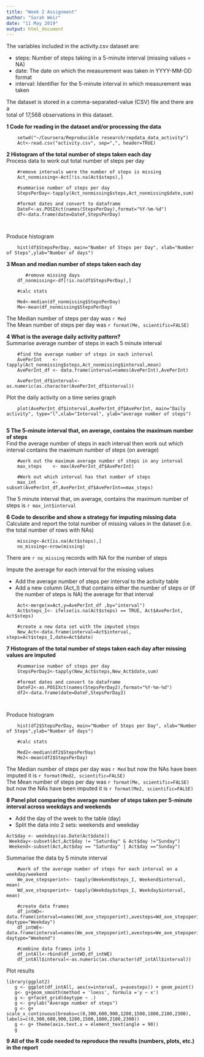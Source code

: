 ```yaml
---
title: "Week 2 Assignment"
author: "Sarah Weir"
date: "11 May 2019"
output: html_document
---
```


The variables included in the activity.csv dataset are:

- steps: Number of steps taking in a 5-minute interval (missing values = NA) 
- date: The date on which the measurement was taken in YYYY-MM-DD format
- interval: Identifier for the 5-minute interval in which measurement was taken

The dataset is stored in a comma-separated-value (CSV) file and there are a   
total of 17,568 observations in this dataset.


**1 Code for reading in the dataset and/or processing the data**
```{r}
    setwd("~/Coursera/Reproducible research/repdata_data_activity")
    Act<-read.csv("activity.csv", sep=",", header=TRUE)
```


**2 Histogram of the total number of steps taken each day**  
Process data to work out total number of steps per day
```{r}
    #remove intervals were the number of steps is missing
    Act_nonmissing<-Act[!is.na(Act$steps),]

    #summarise number of steps per day
    StepsPerDay<-tapply(Act_nonmissing$steps,Act_nonmissing$date,sum)
    
    #format dates and convert to dataframe
    DateF<-as.POSIXct(names(StepsPerDay),format="%Y-%m-%d")
    df<-data.frame(date=DateF,StepsPerDay)
    
 
```

Produce histogram
```{r}
    hist(df$StepsPerDay, main="Number of Steps per Day", xlab="Number of Steps",ylab="Number of days")
```


**3 Mean and median number of steps taken each day**

```{r}
       #remove missing days
    df_nonmissing<-df[!is.na(df$StepsPerDay),]

    #calc stats    

    Med<-median(df_nonmissing$StepsPerDay)
    Me<-mean(df_nonmissing$StepsPerDay)
```

The Median number of steps per day was `r Med`  
The Mean number of steps per day was `r format(Me, scientific=FALSE)`

**4 What is the average daily activity pattern?**  
Summarise average number of steps in each 5 minute interval
``` {r}
    #find the average number of steps in each interval
    AvePerInt    <- tapply(Act_nonmissing$steps,Act_nonmissing$interval,mean)
    AvePerInt_df <- data.frame(interval=names(AvePerInt),AvePerInt)

    AvePerInt_df$interval<-as.numeric(as.character(AvePerInt_df$interval))
```

Plot the daily activity on a time series graph

```{r}
    plot(AvePerInt_df$interval,AvePerInt_df$AvePerInt, main="Daily activity", type="l",xlab="Interval", ylab="average number of steps")
   
```

**5 The 5-minute interval that, on average, contains the maximum number of steps**  
Find the average number of steps in each interval
then work out which interval contains the maximum number of steps (on average)
``` {r}
    #work out the maximum average number of steps in any interval
    max_steps    <- max(AvePerInt_df$AvePerInt)
    
    #Work out which interval has that number of steps
    max_int      <- subset(AvePerInt_df,AvePerInt_df$AvePerInt==max_steps)
```
The 5 minute interval that, on average, contains the maximum number of steps is `r max_int$interval`

**6 Code to describe and show a strategy for imputing missing data**  
Calculate and report the total number of missing values in the dataset (i.e. the total number of rows with NAs)
```{r}
    missing<-Act[is.na(Act$steps),]
    no_missing<-nrow(missing)
```
There are `r no_missing` records with NA for the number of steps

Impute the average for each interval for the missing values  
- Add the average number of steps per interval to the activity table   
- Add a new column (Act_I) that contains either the number of steps or (if the number of steps is NA) the average for that interval

``` {r}
    Act<-merge(x=Act,y=AvePerInt_df ,by="interval")
    Act$steps_I<- ifelse(is.na(Act$steps) == TRUE, Act$AvePerInt, Act$steps)
    
    #create a new data set with the imputed steps
    New_Act<-data.frame(interval=Act$interval, steps=Act$steps_I,date=Act$date)

```


**7 Histogram of the total number of steps taken each day after missing values are imputed**    

```{r}
    #summarise number of steps per day
    StepsPerDay2<-tapply(New_Act$steps,New_Act$date,sum)
    
    #format dates and convert to dataframe
    DateF2<-as.POSIXct(names(StepsPerDay2),format="%Y-%m-%d")
    df2<-data.frame(date=DateF,StepsPerDay2)
    
 
```

Produce histogram
```{r}
    hist(df2$StepsPerDay, main="Number of Steps per Day", xlab="Number of Steps",ylab="Number of days")
```

```{r}
    #calc stats    

    Med2<-median(df2$StepsPerDay)
    Me2<-mean(df2$StepsPerDay)
```

The Median number of steps per day was `r Med` but now the NAs have been imputed it is `r format(Med2, scientific=FALSE)`  
The Mean number of steps per day was `r format(Me, scientific=FALSE)` but now the NAs have been imputed it is `r format(Me2, scientific=FALSE)` 


**8 Panel plot comparing the average number of steps taken per 5-minute interval across weekdays and weekends**  
- Add the day of the week to the table (day)  
- Split the data into 2 sets: weekends and weekday  
```{r}
Act$day <- weekdays(as.Date(Act$date))
 Weekday<-subset(Act,Act$day != "Saturday" & Act$day !="Sunday")
 Weekend<-subset(Act,Act$day == "Saturday" | Act$day =="Sunday")

```

Summarise the data by 5 minute interval
```{r}
    #work of the average number of steps for each interval on a weekday/weekend
    We_ave_stepsperint<- tapply(Weekend$steps_I, Weekend$interval, mean)
    Wd_ave_stepsperint<- tapply(Weekday$steps_I, Weekday$interval, mean)
    
    #create data frames
    df_intWD<-data.frame(interval=names(Wd_ave_stepsperint),avesteps=Wd_ave_stepsperint, daytype="Weekday")
    df_intWE<-data.frame(interval=names(We_ave_stepsperint),avesteps=We_ave_stepsperint, daytype="Weekend")
    
    #combine data frames into 1
    df_intAll<-rbind(df_intWD,df_intWE)
    df_intAll$interval<-as.numeric(as.character(df_intAll$interval))
```

Plot results
```{r}
library(ggplot2)
   g <- ggplot(df_intAll, aes(x=interval, y=avesteps)) + geom_point()
   g<- g+geom_smooth(method = 'loess', formula ='y ~ x')
   g <- g+facet_grid(daytype ~ .)
   g <- g+ylab("Average number of steps")
   g <- g+ scale_x_continuous(breaks=c(0,300,600,900,1200,1500,1800,2100,2300), labels=c(0,300,600,900,1200,1500,1800,2100,2300))
   g <- g+ theme(axis.text.x = element_text(angle = 90))
   g
```

**9 All of the R code needed to reproduce the results (numbers, plots, etc.) in the report**  
